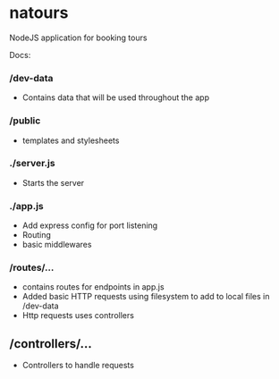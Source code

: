 # natours

NodeJS application for booking tours

Docs:

### /dev-data

- Contains data that will be used throughout the app

### /public

- templates and stylesheets

### ./server.js

- Starts the server

### ./app.js

- Add express config for port listening
- Routing
- basic middlewares

### /routes/...

- contains routes for endpoints in app.js
- Added basic HTTP requests using filesystem to add to local files in /dev-data
- Http requests uses controllers

## /controllers/...

- Controllers to handle requests

